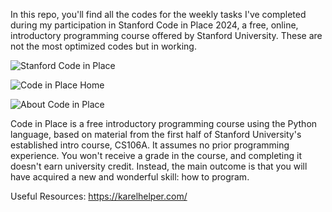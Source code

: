In this repo, you'll find all the codes for the weekly tasks I've completed during my participation in Stanford Code in Place 2024, a free, online, introductory programming course offered by Stanford University. These are not the most optimized codes but in working.

![Stanford Code in Place](https://github.com/ibtisamafzal/Stanford-Code-in-Place-2024/assets/61791791/9fb96d1d-9bce-433f-b331-f8bd3747e8f3)

![Code in Place Home](https://github.com/ibtisamafzal/Code-in-Place-2024/assets/61791791/5d315892-8991-4706-9d1a-46f7dbfa0408)

![About Code in Place](https://github.com/ibtisamafzal/Code-in-Place-2024/assets/61791791/c4a76cb4-f4f7-459c-b321-3dc038e92381)

Code in Place is a free introductory programming course using the Python language, based on material from the first half of Stanford University's established intro course, CS106A. It assumes no prior programming experience. You won't receive a grade in the course, and completing it doesn't earn university credit. Instead, the main outcome is that you will have acquired a new and wonderful skill: how to program.

Useful Resources:
https://karelhelper.com/

